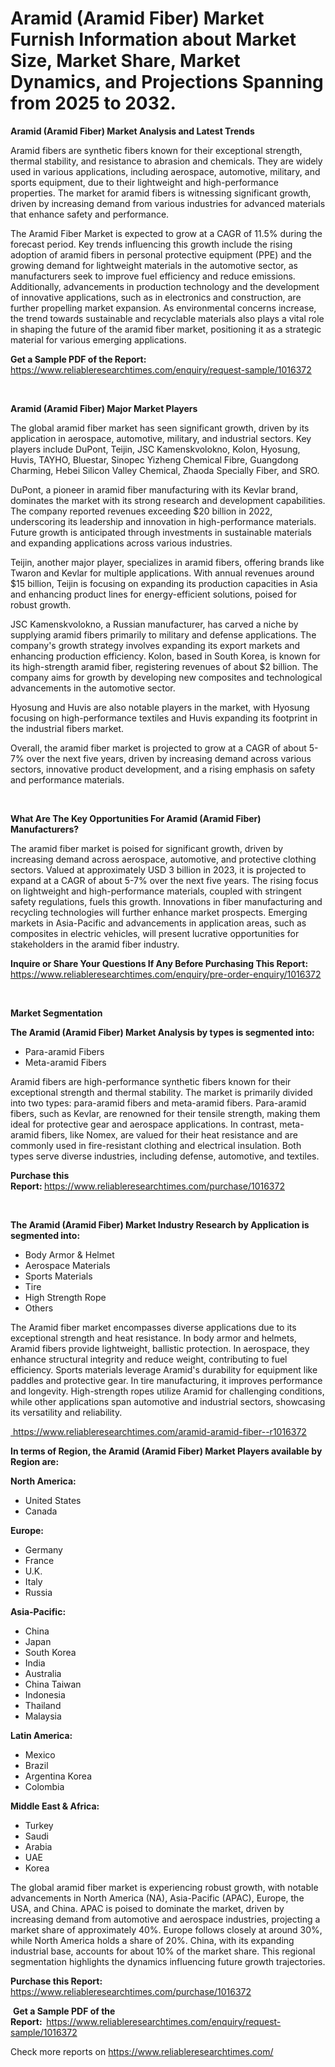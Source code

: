 <p><h1>Aramid (Aramid Fiber) Market Furnish Information about Market Size, Market Share, Market Dynamics, and Projections Spanning from 2025 to 2032.</h1></p><p><strong>Aramid (Aramid Fiber) Market Analysis and Latest Trends</strong></p>
<p><p>Aramid fibers are synthetic fibers known for their exceptional strength, thermal stability, and resistance to abrasion and chemicals. They are widely used in various applications, including aerospace, automotive, military, and sports equipment, due to their lightweight and high-performance properties. The market for aramid fibers is witnessing significant growth, driven by increasing demand from various industries for advanced materials that enhance safety and performance.</p><p>The Aramid Fiber Market is expected to grow at a CAGR of 11.5% during the forecast period. Key trends influencing this growth include the rising adoption of aramid fibers in personal protective equipment (PPE) and the growing demand for lightweight materials in the automotive sector, as manufacturers seek to improve fuel efficiency and reduce emissions. Additionally, advancements in production technology and the development of innovative applications, such as in electronics and construction, are further propelling market expansion. As environmental concerns increase, the trend towards sustainable and recyclable materials also plays a vital role in shaping the future of the aramid fiber market, positioning it as a strategic material for various emerging applications.</p></p>
<p><strong>Get a Sample PDF of the Report:&nbsp;</strong> <a href="https://www.reliableresearchtimes.com/enquiry/request-sample/1016372?utm_campaign=1558&utm_medium=2&utm_source=Github&utm_content=ia&utm_term=07012025&utm_id=aramid-aramid-fiber">https://www.reliableresearchtimes.com/enquiry/request-sample/1016372</a></p>
<p>&nbsp;</p>
<p><strong>Aramid (Aramid Fiber) Major Market Players</strong></p>
<p><p>The global aramid fiber market has seen significant growth, driven by its application in aerospace, automotive, military, and industrial sectors. Key players include DuPont, Teijin, JSC Kamenskvolokno, Kolon, Hyosung, Huvis, TAYHO, Bluestar, Sinopec Yizheng Chemical Fibre, Guangdong Charming, Hebei Silicon Valley Chemical, Zhaoda Specially Fiber, and SRO.</p><p>DuPont, a pioneer in aramid fiber manufacturing with its Kevlar brand, dominates the market with its strong research and development capabilities. The company reported revenues exceeding $20 billion in 2022, underscoring its leadership and innovation in high-performance materials. Future growth is anticipated through investments in sustainable materials and expanding applications across various industries.</p><p>Teijin, another major player, specializes in aramid fibers, offering brands like Twaron and Kevlar for multiple applications. With annual revenues around $15 billion, Teijin is focusing on expanding its production capacities in Asia and enhancing product lines for energy-efficient solutions, poised for robust growth.</p><p>JSC Kamenskvolokno, a Russian manufacturer, has carved a niche by supplying aramid fibers primarily to military and defense applications. The company's growth strategy involves expanding its export markets and enhancing production efficiency. Kolon, based in South Korea, is known for its high-strength aramid fiber, registering revenues of about $2 billion. The company aims for growth by developing new composites and technological advancements in the automotive sector.</p><p>Hyosung and Huvis are also notable players in the market, with Hyosung focusing on high-performance textiles and Huvis expanding its footprint in the industrial fibers market.</p><p>Overall, the aramid fiber market is projected to grow at a CAGR of about 5-7% over the next five years, driven by increasing demand across various sectors, innovative product development, and a rising emphasis on safety and performance materials.</p></p>
<p>&nbsp;</p>
<p><strong>What Are The Key Opportunities For Aramid (Aramid Fiber) Manufacturers?</strong></p>
<p><p>The aramid fiber market is poised for significant growth, driven by increasing demand across aerospace, automotive, and protective clothing sectors. Valued at approximately USD 3 billion in 2023, it is projected to expand at a CAGR of about 5-7% over the next five years. The rising focus on lightweight and high-performance materials, coupled with stringent safety regulations, fuels this growth. Innovations in fiber manufacturing and recycling technologies will further enhance market prospects. Emerging markets in Asia-Pacific and advancements in application areas, such as composites in electric vehicles, will present lucrative opportunities for stakeholders in the aramid fiber industry.</p></p>
<p><strong>Inquire or Share Your Questions If Any Before Purchasing This Report:</strong> <a href="https://www.reliableresearchtimes.com/enquiry/pre-order-enquiry/1016372?utm_campaign=1558&utm_medium=2&utm_source=Github&utm_content=ia&utm_term=07012025&utm_id=aramid-aramid-fiber">https://www.reliableresearchtimes.com/enquiry/pre-order-enquiry/1016372</a></p>
<p>&nbsp;</p>
<p><strong>Market Segmentation</strong></p>
<p><strong>The Aramid (Aramid Fiber) Market Analysis by types is segmented into:</strong></p>
<p><ul><li>Para-aramid Fibers</li><li>Meta-aramid Fibers</li></ul></p>
<p><p>Aramid fibers are high-performance synthetic fibers known for their exceptional strength and thermal stability. The market is primarily divided into two types: para-aramid fibers and meta-aramid fibers. Para-aramid fibers, such as Kevlar, are renowned for their tensile strength, making them ideal for protective gear and aerospace applications. In contrast, meta-aramid fibers, like Nomex, are valued for their heat resistance and are commonly used in fire-resistant clothing and electrical insulation. Both types serve diverse industries, including defense, automotive, and textiles.</p></p>
<p><strong>Purchase this Report:&nbsp;</strong><a href="https://www.reliableresearchtimes.com/purchase/1016372?utm_campaign=1558&utm_medium=2&utm_source=Github&utm_content=ia&utm_term=07012025&utm_id=aramid-aramid-fiber">https://www.reliableresearchtimes.com/purchase/1016372</a></p>
<p>&nbsp;</p>
<p><strong>The Aramid (Aramid Fiber) Market Industry Research by Application is segmented into:</strong></p>
<p><ul><li>Body Armor & Helmet</li><li>Aerospace Materials</li><li>Sports Materials</li><li>Tire</li><li>High Strength Rope</li><li>Others</li></ul></p>
<p><p>The Aramid fiber market encompasses diverse applications due to its exceptional strength and heat resistance. In body armor and helmets, Aramid fibers provide lightweight, ballistic protection. In aerospace, they enhance structural integrity and reduce weight, contributing to fuel efficiency. Sports materials leverage Aramid's durability for equipment like paddles and protective gear. In tire manufacturing, it improves performance and longevity. High-strength ropes utilize Aramid for challenging conditions, while other applications span automotive and industrial sectors, showcasing its versatility and reliability.</p></p>
<p><a href="https://www.reliableresearchtimes.com/aramid-aramid-fiber--r1016372?utm_campaign=1558&utm_medium=2&utm_source=Github&utm_content=ia&utm_term=07012025&utm_id=aramid-aramid-fiber">&nbsp;https://www.reliableresearchtimes.com/aramid-aramid-fiber--r1016372</a></p>
<p><strong>In terms of Region, the Aramid (Aramid Fiber) Market Players available by Region are:</strong></p>
<p>
    <p> <strong> North America: </strong>
        <ul>
            <li>United States</li>
            <li>Canada</li>
        </ul>
        </p> 
    <p> <strong> Europe: </strong>
        <ul>
            <li>Germany</li>
            <li>France</li>
            <li>U.K.</li>
            <li>Italy</li>
            <li>Russia</li>
        </ul>
        </p> 
    <p> <strong> Asia-Pacific: </strong>
        <ul>
            <li>China</li>
            <li>Japan</li>
            <li>South Korea</li>
            <li>India</li>
            <li>Australia</li>
            <li>China Taiwan</li>
            <li>Indonesia</li>
            <li>Thailand</li>
            <li>Malaysia</li>
        </ul>
        </p> 
    <p> <strong> Latin America: </strong>
        <ul>
            <li>Mexico</li>
            <li>Brazil</li>
            <li>Argentina Korea</li>
            <li>Colombia</li>
        </ul>
        </p> 
    <p> <strong> Middle East & Africa: </strong>
        <ul>
            <li>Turkey</li>
            <li>Saudi</li>
            <li>Arabia</li>
            <li>UAE</li>
            <li>Korea</li>
        </ul>
    </p>
    </p>
<p><p>The global aramid fiber market is experiencing robust growth, with notable advancements in North America (NA), Asia-Pacific (APAC), Europe, the USA, and China. APAC is poised to dominate the market, driven by increasing demand from automotive and aerospace industries, projecting a market share of approximately 40%. Europe follows closely at around 30%, while North America holds a share of 20%. China, with its expanding industrial base, accounts for about 10% of the market share. This regional segmentation highlights the dynamics influencing future growth trajectories.</p></p>
<p><strong>Purchase this Report: </strong><a href="https://www.reliableresearchtimes.com/purchase/1016372?utm_campaign=1558&utm_medium=2&utm_source=Github&utm_content=ia&utm_term=07012025&utm_id=aramid-aramid-fiber">https://www.reliableresearchtimes.com/purchase/1016372</a></p>
<p>&nbsp;<strong>Get a Sample PDF of the Report:&nbsp;&nbsp;</strong><a href="https://www.reliableresearchtimes.com/enquiry/request-sample/1016372?utm_campaign=1558&utm_medium=2&utm_source=Github&utm_content=ia&utm_term=07012025&utm_id=aramid-aramid-fiber">https://www.reliableresearchtimes.com/enquiry/request-sample/1016372</a></p>
<p><strong></strong></p>
<p>Check more reports on <a href="https://www.reliableresearchtimes.com/?utm_campaign=1558&utm_medium=2&utm_source=Github&utm_content=ia&utm_term=07012025&utm_id=aramid-aramid-fiber">https://www.reliableresearchtimes.com/</a></p>